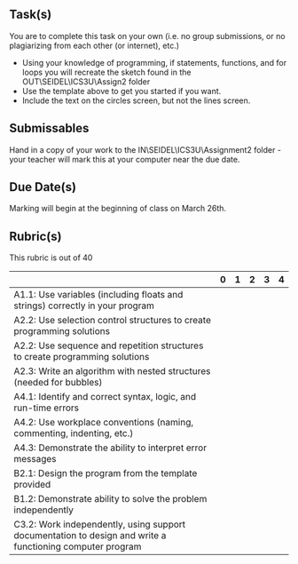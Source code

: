 Task(s)
-------
You are to complete this task on your own (i.e. no group submissions, or no plagiarizing from each other (or internet), etc.)
* Using your knowledge of programming, if statements, functions, and for loops you will recreate the sketch found in the OUT\SEIDEL\ICS3U\Assign2 folder
* Use the template above to get you started if you want.
* Include the text on the circles screen, but not the lines screen.

Submissables
------------
Hand in a copy of your work to the IN\SEIDEL\ICS3U\Assignment2 folder - your teacher will mark this at your computer near the due date.

Due Date(s)
----------
Marking will begin at the beginning of class on March 26th.

Rubric(s)
---------
This rubric is out of 40

| | 0 | 1 | 2 | 3 | 4 |
|---| --- | --- | --- | --- | --- |
|A1.1: Use variables (including floats and strings) correctly in your program  | | | | | |
|A2.2: Use selection control structures to create programming solutions  | | | | | |
|A2.2: Use sequence and repetition structures to create programming solutions  | | | | | |
|A2.3: Write an algorithm with nested structures (needed for bubbles) | | | | | |
|A4.1: Identify and correct syntax, logic, and run-time errors  | | | | | |
|A4.2: Use workplace conventions (naming, commenting, indenting, etc.)  | | | | | |
|A4.3: Demonstrate the ability to interpret error messages  | | | | | |
|B2.1: Design the program from the template provided  | | | | | |
|B1.2: Demonstrate ability to solve the problem independently | | | | | |
|C3.2: Work independently, using support documentation to design and write a functioning computer program  | | | | | |
